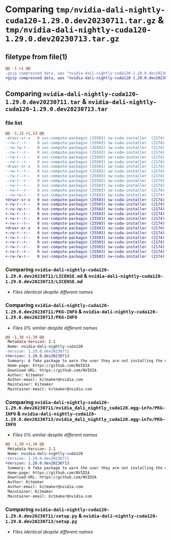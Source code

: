 # Comparing `tmp/nvidia-dali-nightly-cuda120-1.29.0.dev20230711.tar.gz` & `tmp/nvidia-dali-nightly-cuda120-1.29.0.dev20230713.tar.gz`

## filetype from file(1)

```diff
@@ -1 +1 @@
-gzip compressed data, was "nvidia-dali-nightly-cuda120-1.29.0.dev20230711.tar", last modified: Tue Jul 11 22:50:15 2023, max compression
+gzip compressed data, was "nvidia-dali-nightly-cuda120-1.29.0.dev20230713.tar", last modified: Thu Jul 13 15:04:43 2023, max compression
```

## Comparing `nvidia-dali-nightly-cuda120-1.29.0.dev20230711.tar` & `nvidia-dali-nightly-cuda120-1.29.0.dev20230713.tar`

### file list

```diff
@@ -1,13 +1,13 @@
-drwxr-xr-x   0 svc-compute-packagin (25503) sw-cuda-installer  (2174)        0 2023-07-11 22:50:15.377694 nvidia-dali-nightly-cuda120-1.29.0.dev20230711/
--rw-r--r--   0 svc-compute-packagin (25503) sw-cuda-installer  (2174)      459 2023-07-11 22:50:15.000000 nvidia-dali-nightly-cuda120-1.29.0.dev20230711/ERROR.txt
--rw-rw-r--   0 svc-compute-packagin (25503) sw-cuda-installer  (2174)    11336 2023-06-14 14:12:21.000000 nvidia-dali-nightly-cuda120-1.29.0.dev20230711/LICENSE.md
--rw-r--r--   0 svc-compute-packagin (25503) sw-cuda-installer  (2174)       27 2023-07-11 22:50:15.000000 nvidia-dali-nightly-cuda120-1.29.0.dev20230711/PACKAGE_NAME
--rw-r--r--   0 svc-compute-packagin (25503) sw-cuda-installer  (2174)     1668 2023-07-11 22:50:15.377694 nvidia-dali-nightly-cuda120-1.29.0.dev20230711/PKG-INFO
--rw-r--r--   0 svc-compute-packagin (25503) sw-cuda-installer  (2174)      286 2023-07-11 22:50:15.000000 nvidia-dali-nightly-cuda120-1.29.0.dev20230711/README.rst
-drwxr-xr-x   0 svc-compute-packagin (25503) sw-cuda-installer  (2174)        0 2023-07-11 22:50:15.377694 nvidia-dali-nightly-cuda120-1.29.0.dev20230711/nvidia_dali_nightly_cuda120.egg-info/
--rw-r--r--   0 svc-compute-packagin (25503) sw-cuda-installer  (2174)     1668 2023-07-11 22:50:15.000000 nvidia-dali-nightly-cuda120-1.29.0.dev20230711/nvidia_dali_nightly_cuda120.egg-info/PKG-INFO
--rw-r--r--   0 svc-compute-packagin (25503) sw-cuda-installer  (2174)      257 2023-07-11 22:50:15.000000 nvidia-dali-nightly-cuda120-1.29.0.dev20230711/nvidia_dali_nightly_cuda120.egg-info/SOURCES.txt
--rw-r--r--   0 svc-compute-packagin (25503) sw-cuda-installer  (2174)        1 2023-07-11 22:50:15.000000 nvidia-dali-nightly-cuda120-1.29.0.dev20230711/nvidia_dali_nightly_cuda120.egg-info/dependency_links.txt
--rw-r--r--   0 svc-compute-packagin (25503) sw-cuda-installer  (2174)       22 2023-07-11 22:50:15.000000 nvidia-dali-nightly-cuda120-1.29.0.dev20230711/nvidia_dali_nightly_cuda120.egg-info/top_level.txt
--rw-r--r--   0 svc-compute-packagin (25503) sw-cuda-installer  (2174)       38 2023-07-11 22:50:15.377694 nvidia-dali-nightly-cuda120-1.29.0.dev20230711/setup.cfg
--rw-rw-r--   0 svc-compute-packagin (25503) sw-cuda-installer  (2174)     4560 2023-06-14 14:12:21.000000 nvidia-dali-nightly-cuda120-1.29.0.dev20230711/setup.py
+drwxr-xr-x   0 svc-compute-packagin (25503) sw-cuda-installer  (2174)        0 2023-07-13 15:04:43.825523 nvidia-dali-nightly-cuda120-1.29.0.dev20230713/
+-rw-r--r--   0 svc-compute-packagin (25503) sw-cuda-installer  (2174)      459 2023-07-13 15:04:43.000000 nvidia-dali-nightly-cuda120-1.29.0.dev20230713/ERROR.txt
+-rw-rw-r--   0 svc-compute-packagin (25503) sw-cuda-installer  (2174)    11336 2023-07-06 05:01:19.000000 nvidia-dali-nightly-cuda120-1.29.0.dev20230713/LICENSE.md
+-rw-r--r--   0 svc-compute-packagin (25503) sw-cuda-installer  (2174)       27 2023-07-13 15:04:43.000000 nvidia-dali-nightly-cuda120-1.29.0.dev20230713/PACKAGE_NAME
+-rw-r--r--   0 svc-compute-packagin (25503) sw-cuda-installer  (2174)     1668 2023-07-13 15:04:43.825523 nvidia-dali-nightly-cuda120-1.29.0.dev20230713/PKG-INFO
+-rw-r--r--   0 svc-compute-packagin (25503) sw-cuda-installer  (2174)      286 2023-07-13 15:04:43.000000 nvidia-dali-nightly-cuda120-1.29.0.dev20230713/README.rst
+drwxr-xr-x   0 svc-compute-packagin (25503) sw-cuda-installer  (2174)        0 2023-07-13 15:04:43.825523 nvidia-dali-nightly-cuda120-1.29.0.dev20230713/nvidia_dali_nightly_cuda120.egg-info/
+-rw-r--r--   0 svc-compute-packagin (25503) sw-cuda-installer  (2174)     1668 2023-07-13 15:04:43.000000 nvidia-dali-nightly-cuda120-1.29.0.dev20230713/nvidia_dali_nightly_cuda120.egg-info/PKG-INFO
+-rw-r--r--   0 svc-compute-packagin (25503) sw-cuda-installer  (2174)      257 2023-07-13 15:04:43.000000 nvidia-dali-nightly-cuda120-1.29.0.dev20230713/nvidia_dali_nightly_cuda120.egg-info/SOURCES.txt
+-rw-r--r--   0 svc-compute-packagin (25503) sw-cuda-installer  (2174)        1 2023-07-13 15:04:43.000000 nvidia-dali-nightly-cuda120-1.29.0.dev20230713/nvidia_dali_nightly_cuda120.egg-info/dependency_links.txt
+-rw-r--r--   0 svc-compute-packagin (25503) sw-cuda-installer  (2174)       22 2023-07-13 15:04:43.000000 nvidia-dali-nightly-cuda120-1.29.0.dev20230713/nvidia_dali_nightly_cuda120.egg-info/top_level.txt
+-rw-r--r--   0 svc-compute-packagin (25503) sw-cuda-installer  (2174)       38 2023-07-13 15:04:43.825523 nvidia-dali-nightly-cuda120-1.29.0.dev20230713/setup.cfg
+-rw-rw-r--   0 svc-compute-packagin (25503) sw-cuda-installer  (2174)     4560 2023-07-06 05:01:19.000000 nvidia-dali-nightly-cuda120-1.29.0.dev20230713/setup.py
```

### Comparing `nvidia-dali-nightly-cuda120-1.29.0.dev20230711/LICENSE.md` & `nvidia-dali-nightly-cuda120-1.29.0.dev20230713/LICENSE.md`

 * *Files identical despite different names*

### Comparing `nvidia-dali-nightly-cuda120-1.29.0.dev20230711/PKG-INFO` & `nvidia-dali-nightly-cuda120-1.29.0.dev20230713/PKG-INFO`

 * *Files 0% similar despite different names*

```diff
@@ -1,10 +1,10 @@
 Metadata-Version: 2.1
 Name: nvidia-dali-nightly-cuda120
-Version: 1.29.0.dev20230711
+Version: 1.29.0.dev20230713
 Summary: A fake package to warn the user they are not installing the correct package.
 Home-page: https://github.com/NVIDIA
 Download-URL: https://github.com/NVIDIA
 Author: Kitmaker
 Author-email: kitmaker@nvidia.com
 Maintainer: Kitmaker
 Maintainer-email: kitmaker@nvidia.com
```

### Comparing `nvidia-dali-nightly-cuda120-1.29.0.dev20230711/nvidia_dali_nightly_cuda120.egg-info/PKG-INFO` & `nvidia-dali-nightly-cuda120-1.29.0.dev20230713/nvidia_dali_nightly_cuda120.egg-info/PKG-INFO`

 * *Files 0% similar despite different names*

```diff
@@ -1,10 +1,10 @@
 Metadata-Version: 2.1
 Name: nvidia-dali-nightly-cuda120
-Version: 1.29.0.dev20230711
+Version: 1.29.0.dev20230713
 Summary: A fake package to warn the user they are not installing the correct package.
 Home-page: https://github.com/NVIDIA
 Download-URL: https://github.com/NVIDIA
 Author: Kitmaker
 Author-email: kitmaker@nvidia.com
 Maintainer: Kitmaker
 Maintainer-email: kitmaker@nvidia.com
```

### Comparing `nvidia-dali-nightly-cuda120-1.29.0.dev20230711/setup.py` & `nvidia-dali-nightly-cuda120-1.29.0.dev20230713/setup.py`

 * *Files identical despite different names*

